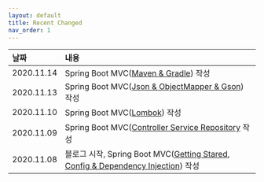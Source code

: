 ```yaml
---
layout: default
title: Recent Changed
nav_order: 1
---
```



| 날짜 | 내용 |
|:-|:-|
| 2020.11.14 | Spring Boot MVC([Maven & Gradle](docs/100-spring-boot-mvc-api/102-maven-gradle.html)) 작성 |
| 2020.11.13 | Spring Boot MVC([Json & ObjectMapper & Gson](docs/100-spring-boot-mvc-api/106-json.html)) 작성 |
| 2020.11.10 | Spring Boot MVC([Lombok](docs/100-spring-boot-mvc-api/105-lombok.html)) 작성 |
| 2020.11.09 | Spring Boot MVC([Controller Service Repository](docs/100-spring-boot-mvc-api/104-controller-service-repo.html) 작성 |
| 2020.11.08 | 블로그 시작, Spring Boot MVC([Getting Stared](docs/100-spring-boot-mvc-api/101-getting-started.html), [Config & Dependency Injection](docs/100-spring-boot-mvc-api/103-config-di.html)) 작성 |
